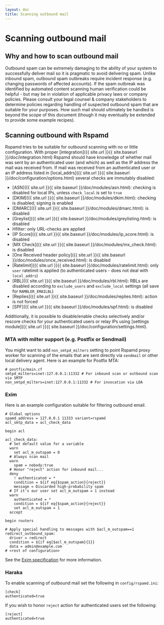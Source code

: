 ```yaml
---
layout: doc
title: Scanning outbound mail
---
```

# Scanning outbound mail

## Why and how to scan outbound mail

Outbound spam can be extremely damaging to the ability of your system to successfully deliver mail so it is pragmatic to avoid delivering spam. Unlike inbound spam, outbound spam outbreaks require incident response (e.g. changing passwords of affected accounts). If the spam outbreak was identified by automated content scanning human verification could be helpful - but may be in violation of applicable privacy laws or company policies. Please consult your legal counsel & company stakeholders to determine policies regarding handling of suspected outbound spam that are suitable for your purposes. How such mail should ultimately be handled is beyond the scope of this document (though it may eventually be extended to provide some example recipes).

## Scanning outbound with Rspamd

Rspamd tries to be suitable for outbound scanning with no or little configuration. With proper [integration]({{ site.url }}{{ site.baseurl }}/doc/integration.html) Rspamd should have knowledge of whether mail was sent by an authenticated user (and which) as well as the IP address the mail was received from. If mail was received from an authenticated user or an IP address listed in [local_addrs]({{ site.url }}{{ site.baseurl }}/doc/configuration/options.html) several checks are immutably disabled: 

 - [ASN]({{ site.url }}{{ site.baseurl }}/doc/modules/asn.html): checking is disabled for local IPs, unless `check_local` is set to `true`
 - [DKIM]({{ site.url }}{{ site.baseurl }}/doc/modules/dkim.html): checking is disabled; signing is enabled
 - [DMARC]({{ site.url }}{{ site.baseurl }}/doc/modules/dmarc.html): is disabled
 - [Greylist]({{ site.url }}{{ site.baseurl }}/doc/modules/greylisting.html): is disabled
 - Hfilter: only URL-checks are applied
 - [IP Score]({{ site.url }}{{ site.baseurl }}/doc/modules/ip_score.html): is disabled
 - [MX Check]({{ site.url }}{{ site.baseurl }}/doc/modules/mx_check.html): is disabled
 - [One Received header policy]({{ site.url }}{{ site.baseurl }}/doc/modules/once_received.html): is disabled
 - [Ratelimit]({{ site.url }}{{ site.baseurl }}/doc/modules/ratelimit.html): only `user` ratelimit is applied (to authenticated users - does not deal with `local_addrs`)
 - [RBL]({{ site.url }}{{ site.baseurl }}/doc/modules/rbl.html): RBLs are disabled according to `exclude_users` and `exclude_local` settings (all save for `RAMBLER_EMAILBL`)
 - [Replies]({{ site.url }}{{ site.baseurl }}/doc/modules/replies.html): action is not forced
 - [SPF]({{ site.url }}{{ site.baseurl }}/doc/modules/spf.html): is disabled

Additionally, it is possible to disable/enable checks selectively and/or rescore checks for your authenticated users or relay IPs using [settings module]({{ site.url }}{{ site.baseurl }}/doc/configuration/settings.html).

### MTA with milter support (e.g. Postfix or Sendmail)

You might want to add `non_smtpd_milters` setting to point Rspamd proxy worker for scanning of the emails that are sent directly via `sendmail` or other local delivery agent. Here is an example for Postfix MTA:

~~~
# postfix/main.cf
smtpd_milters=inet:127.0.0.1:11332 # For inbound scan or outbound scan via SMTP
non_smtpd_milters=inet:127.0.0.1:11332 # For invocation via LDA
~~~

### Exim

Here is an example configuration suitable for filtering outbound email.

~~~
# Global options
spamd_address = 127.0.0.1 11333 variant=rspamd
acl_smtp_data = acl_check_data

begin acl

acl_check_data:
  # Set default value for a variable
  warn
    set acl_m_outspam = 0
  # Always scan mail
  warn
    spam = nobody:true
  # Honor "reject" action for inbound mail...
  deny
    ! authenticated = *
    condition = ${if eq{$spam_action}{reject}}
    message = Discarded high-probability spam
  # If it's our user set acl_m_outspam = 1 instead
  warn
    authenticated = *
    condition = ${if eq{$spam_action}{reject}}
    set acl_m_outspam = 1
  accept

begin routers

# Apply special handling to messages with $acl_m_outspam==1
redirect_outbound_spam:
  driver = redirect
  condition = ${if eq{$acl_m_outspam}{1}}
  data = admin@example.com
# <rest of configuration>
~~~

See the [Exim specification](http://www.exim.org/exim-html-current/doc/html/spec_html/) for more information.

### Haraka

To enable scanning of outbound mail set the following in `config/rspamd.ini`:

~~~
[check]
authenticated=true
~~~

If you wish to honor `reject` action for authenticated users set the following:

~~~
[reject]
authenticated=true
~~~
